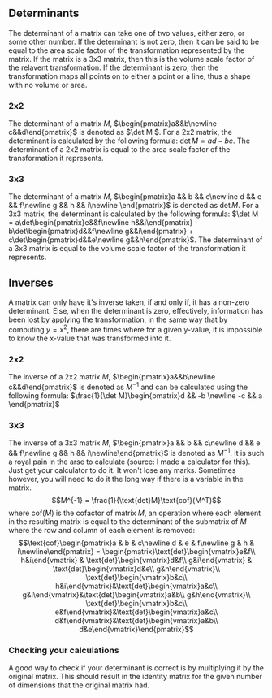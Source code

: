 ## Determinants
The determinant of a matrix can take one of two values, either zero, or some other number. If the determinant is not zero, then it can be said to be equal to the area scale factor of the transformation represented by the matrix. If the matrix is a 3x3 matrix, then this is the volume scale factor of the relavent transformation. If the determinant is zero, then the transformation maps all points on to either a point or a line, thus a shape with no volume or area. 

### 2x2
The determinant of a matrix $M$, $\begin{pmatrix}a&&b\newline c&&d\end{pmatrix}$ is denoted as $\det M $. For a 2x2 matrix, the determinant is calculated by the following formula: $\det M = ad-bc$. The determinant of a 2x2 matrix is equal to the area scale factor of the transformation it represents.

### 3x3
The determinant of a matrix $M$, 
$\begin{pmatrix}a && b && c\newline d && e && f\newline g && h && i\newline \end{pmatrix}$ is denoted as $\det M$. For a 3x3 matrix, the determinant is calculated by the following formula: $\det M = a\det\begin{pmatrix}e&&f\newline h&&i\end{pmatrix} - b\det\begin{pmatrix}d&&f\newline g&&i\end{pmatrix} + c\det\begin{pmatrix}d&&e\newline g&&h\end{pmatrix}$. The determinant of a 3x3 matrix is equal to the volume scale factor of the transformation it represents.

## Inverses
A matrix can only have it's inverse taken, if and only if, it has a non-zero determinant. Else, when the determinant is zero, effectively, information has been lost by applying the transformation, in the same way that by computing $y = x^2$, there are times where for a given y-value, it is impossible to know the x-value that was transformed into it.

### 2x2
The inverse of a 2x2 matrix $M$, $\begin{pmatrix}a&&b\newline c&&d\end{pmatrix}$ is denoted as $M^{-1}$ and can be calculated using the following formula: $\frac{1}{\det M}\begin{pmatrix}d && -b \newline -c && a \end{pmatrix}$

### 3x3
The inverse of a 3x3 matrix $M$, 
$\begin{pmatrix}a && b && c\newline d && e && f\newline g && h && i\newline\end{pmatrix}$ is denoted as $M^{-1}$. It is such a royal pain in the arse to calculate (source: I made a calculator for this). Just get your calculator to do it. It won't lose any marks. Sometimes however, you will need to do it the long way if there is a variable in the matrix.
$$M^{-1} = \frac{1}{\text{det}M}\text{cof}(M^T)$$
where $\text{cof}(M)$ is the cofactor of matrix $M$, an operation where each element in the resulting matrix is equal to the determinant of the submatrix of $M$ where the row and column of each element is removed:
$$\text{cof}\begin{pmatrix}a & b & c\newline d & e & f\newline g & h & i\newline\end{pmatrix} = \begin{pmatrix}\text{det}\begin{vmatrix}e&f\\ h&i\end{vmatrix} & \text{det}\begin{vmatrix}d&f\\ g&i\end{vmatrix} & \text{det}\begin{vmatrix}d&e\\ g&h\end{vmatrix}\\ \text{det}\begin{vmatrix}b&c\\ h&i\end{vmatrix}&\text{det}\begin{vmatrix}a&c\\ g&i\end{vmatrix}&\text{det}\begin{vmatrix}a&b\\ g&h\end{vmatrix}\\ \text{det}\begin{vmatrix}b&c\\ e&f\end{vmatrix}&\text{det}\begin{vmatrix}a&c\\ d&f\end{vmatrix}&\text{det}\begin{vmatrix}a&b\\ d&e\end{vmatrix}\end{pmatrix}$$
### Checking your calculations
A good way to check if your determinant is correct is by multiplying it by the original matrix. This should result in the identity matrix for the given number of dimensions that the original matrix had.